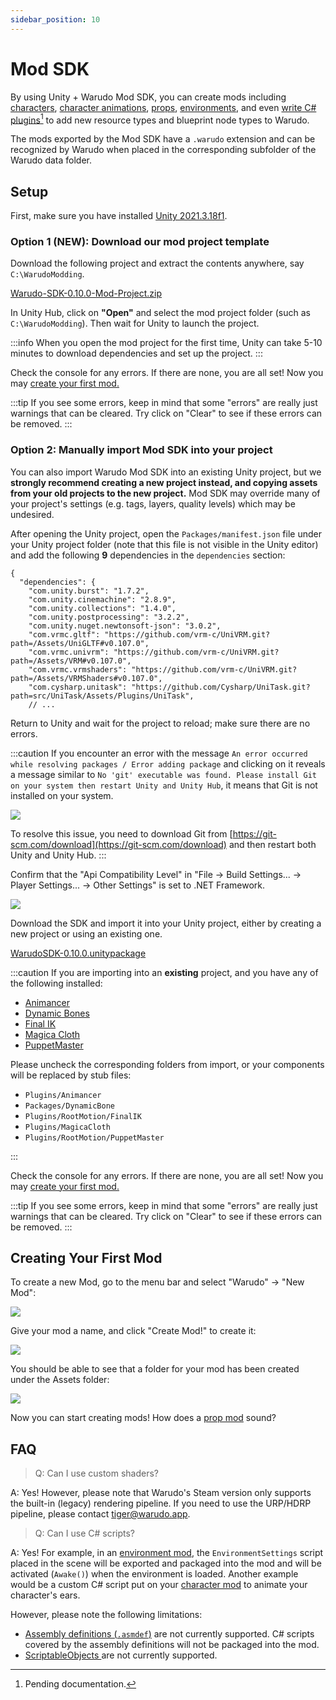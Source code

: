 ```yaml
---
sidebar_position: 10
---
```


# Mod SDK

By using Unity + Warudo Mod SDK, you can create mods including [characters](character-mod.md), [character animations](character-animation-mod.md), [props](prop-mod.md), [environments](environment-mod.md), and even [write C# plugins](#user-content-fn-1)[^1] to add new resource types and blueprint node types to Warudo.

The mods exported by the Mod SDK have a `.warudo` extension and can be recognized by Warudo when placed in the corresponding subfolder of the Warudo data folder.

## Setup

First, make sure you have installed [Unity 2021.3.18f1](https://unity.com/).

### **Option 1 (NEW): Download our mod project template**

Download the following project and extract the contents anywhere, say `C:\WarudoModding`.

<a href="/sdk/Warudo-SDK-0.10.0-Mod-Project.zip" target="_blank">
<div className="file-box">
<p>
Warudo-SDK-0.10.0-Mod-Project.zip
</p></div>
</a>

In Unity Hub, click on **"Open"** and select the mod project folder (such as `C:\WarudoModding`). Then wait for Unity to launch the project.

:::info
When you open the mod project for the first time, Unity can take 5-10 minutes to download dependencies and set up the project.
:::

Check the console for any errors. If there are none, you are all set! Now you may [create your first mod.](mod-sdk.md#creating-your-first-mod)

:::tip
If you see some errors, keep in mind that some "errors" are really just warnings that can be cleared. Try click on "Clear" to see if these errors can be removed.
:::

### **Option 2: Manually import Mod SDK into your project**

You can also import Warudo Mod SDK into an existing Unity project, but we **strongly recommend creating a new project instead, and copying assets from your old projects to the new project.** Mod SDK may override many of your project's settings (e.g. tags, layers, quality levels) which may be undesired.

After opening the Unity project, open the `Packages/manifest.json` file under your Unity project folder (note that this file is not visible in the Unity editor) and add the following **9** dependencies in the `dependencies` section:

```
{
  "dependencies": {
    "com.unity.burst": "1.7.2",
    "com.unity.cinemachine": "2.8.9",
    "com.unity.collections": "1.4.0",
    "com.unity.postprocessing": "3.2.2",
    "com.unity.nuget.newtonsoft-json": "3.0.2",
    "com.vrmc.gltf": "https://github.com/vrm-c/UniVRM.git?path=/Assets/UniGLTF#v0.107.0",
    "com.vrmc.univrm": "https://github.com/vrm-c/UniVRM.git?path=/Assets/VRM#v0.107.0",
    "com.vrmc.vrmshaders": "https://github.com/vrm-c/UniVRM.git?path=/Assets/VRMShaders#v0.107.0",
    "com.cysharp.unitask": "https://github.com/Cysharp/UniTask.git?path=src/UniTask/Assets/Plugins/UniTask",
    // ...
```

Return to Unity and wait for the project to reload; make sure there are no errors.

:::caution
If you encounter an error with the message `An error occurred while resolving packages / Error adding package` and clicking on it reveals a message similar to `No 'git' executable was found. Please install Git on your system then restart Unity and Unity Hub`, it means that Git is not installed on your system.

![](pathname:///doc-img/en-mod-sdk-1.webp)

To resolve this issue, you need to download Git from [https://git-scm.com/download](https://git-scm.com/download) and then restart both Unity and Unity Hub.
:::

Confirm that the "Api Compatibility Level" in "File → Build Settings... → Player Settings... → Other Settings" is set to .NET Framework.

![](pathname:///doc-img/en-mod-sdk-2.webp)

Download the SDK and import it into your Unity project, either by creating a new project or using an existing one.

<a href="/sdk/WarudoSDK-0.10.0.unitypackage" target="_blank">
<div className="file-box">
<p>
WarudoSDK-0.10.0.unitypackage
</p></div>
</a>

:::caution
If you are importing into an **existing** project, and you have any of the following installed:

* [Animancer](https://assetstore.unity.com/packages/tools/animation/animancer-pro-116514)
* [Dynamic Bones](https://assetstore.unity.com/packages/tools/animation/dynamic-bone-16743)
* [Final IK](https://assetstore.unity.com/packages/tools/animation/final-ik-14290)
* [Magica Cloth](https://assetstore.unity.com/packages/tools/physics/magica-cloth-160144)
* [PuppetMaster](https://assetstore.unity.com/packages/tools/physics/puppetmaster-48977)

Please uncheck the corresponding folders from import, or your components will be replaced by stub files:

* `Plugins/Animancer`
* `Packages/DynamicBone`
* `Plugins/RootMotion/FinalIK`
* `Plugins/MagicaCloth`
* `Plugins/RootMotion/PuppetMaster`

:::

Check the console for any errors. If there are none, you are all set! Now you may [create your first mod.](mod-sdk.md#creating-your-first-mod)

:::tip
If you see some errors, keep in mind that some "errors" are really just warnings that can be cleared. Try click on "Clear" to see if these errors can be removed.
:::

## Creating Your First Mod

To create a new Mod, go to the menu bar and select "Warudo" → "New Mod":

![](pathname:///doc-img/en-mod-sdk-3.webp)

Give your mod a name, and click "Create Mod!" to create it:

![](pathname:///doc-img/en-mod-sdk-4.webp)

You should be able to see that a folder for your mod has been created under the Assets folder:

![](pathname:///doc-img/en-mod-sdk-5.webp)

Now you can start creating mods! How does a [prop mod](prop-mod.md) sound?

## FAQ

> Q: Can I use custom shaders?

A: Yes! However, please note that Warudo's Steam version only supports the built-in (legacy) rendering pipeline. If you need to use the URP/HDRP pipeline, please contact [tiger@warudo.app](mailto:tiger@warudo.app).

> Q: Can I use C# scripts?

A: Yes! For example, in an [environment mod](environment-mod.md), the `EnvironmentSettings` script placed in the scene will be exported and packaged into the mod and will be activated (`Awake()`) when the environment is loaded. Another example would be a custom C# script put on your [character mod](character-mod.md) to animate your character's ears.

However, please note the following limitations:

* [Assembly definitions (`.asmdef`)](https://docs.unity3d.com/Manual/ScriptCompilationAssemblyDefinitionFiles.html) are not currently supported. C# scripts covered by the assembly definitions will not be packaged into the mod.
* [ScriptableObjects ](https://docs.unity3d.com/ScriptReference/ScriptableObject.html)are not currently supported.

[^1]: Pending documentation.
